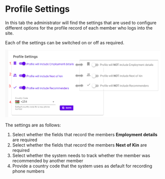 
# Profile Settings
In this tab the administrator will find the settings that are used to configure different options for the profile record of each member who logs into the site.

Each of the settings can be switched on or off as required.

![alt text](static/images/11.5_Profile_settings.png ":size=400 Profile Settings")

The settings are as follows:

1. Select whether the fields that record the members **Employment details** are required
1. Select whether the fields that record the members **Next of Kin** are required
1. Select whether the system needs to track whether the member was recommended by another member
1. Provide a country code that the system uses as default for recording phone numbers